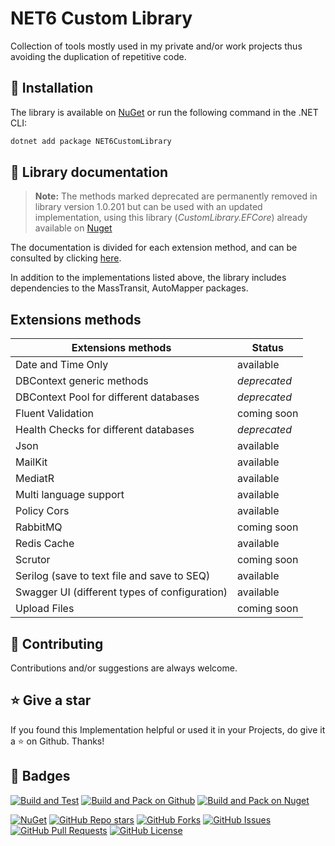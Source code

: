 # NET6 Custom Library

Collection of tools mostly used in my private and/or work projects thus avoiding the duplication of repetitive code.

## :dvd: Installation

The library is available on [NuGet](https://www.nuget.org/packages/NET6CustomLibrary) or run the following command in the .NET CLI:

```bash
dotnet add package NET6CustomLibrary
```

## :memo: Library documentation

> **Note:** The methods marked deprecated are permanently removed in library version 1.0.201 but can be used with an updated implementation, using this library (*CustomLibrary.EFCore*) already available on [Nuget](https://www.nuget.org/packages/CustomLibrary.EFCore)

The documentation is divided for each extension method, and can be consulted by clicking [here](https://github.com/AngeloDotNet/NET6CustomLibrary/blob/main/src/NET6CustomLibrary/Docs/).

In addition to the implementations listed above, the library includes dependencies to the MassTransit, AutoMapper packages.

## Extensions methods

| Extensions methods | Status |
| --- | --- |
| Date and Time Only | available |
| DBContext generic methods | *deprecated* |
| DBContext Pool for different databases | *deprecated* |
| Fluent Validation | coming soon |
| Health Checks for different databases | *deprecated* |
| Json | available |
| MailKit | available |
| MediatR | available |
| Multi language support | available |
| Policy Cors | available |
| RabbitMQ | coming soon |
| Redis Cache | available |
| Scrutor | coming soon |
| Serilog (save to text file and save to SEQ) | available |
| Swagger UI (different types of configuration) | available |
| Upload Files | coming soon |

## :muscle: Contributing

Contributions and/or suggestions are always welcome.

## :star: Give a star

If you found this Implementation helpful or used it in your Projects, do give it a :star: on Github. Thanks!

## :beginner: Badges

[![Build and Test](https://github.com/AngeloDotNet/NET6CustomLibrary/actions/workflows/build.yml/badge.svg)](https://github.com/AngeloDotNet/NET6CustomLibrary/actions/workflows/build.yml)
[![Build and Pack on Github](https://github.com/AngeloDotNet/NET6CustomLibrary/actions/workflows/dotnet-github.yml/badge.svg)](https://github.com/AngeloDotNet/NET6CustomLibrary/actions/workflows/dotnet-github.yml)
[![Build and Pack on Nuget](https://github.com/AngeloDotNet/NET6CustomLibrary/actions/workflows/dotnet-nuget.yml/badge.svg)](https://github.com/AngeloDotNet/NET6CustomLibrary/actions/workflows/dotnet-nuget.yml)

[![NuGet](https://img.shields.io/nuget/v/NET6CustomLibrary.svg)](https://www.nuget.org/packages/NET6CustomLibrary)
[![GitHub Repo stars](https://img.shields.io/github/stars/angelodotnet/NET6CustomLibrary)](https://github.com/AngeloDotNet/NET6CustomLibrary)
[![GitHub Forks](https://img.shields.io/github/forks/angelodotnet/NET6CustomLibrary)](https://github.com/AngeloDotNet/NET6CustomLibrary)
[![GitHub Issues](https://img.shields.io/github/issues/angelodotnet/NET6CustomLibrary)](https://github.com/AngeloDotNet/NET6CustomLibrary)
[![GitHub Pull Requests](https://img.shields.io/github/issues-pr/angelodotnet/NET6CustomLibrary)](https://github.com/AngeloDotNet/NET6CustomLibrary)
[![GitHub License](https://img.shields.io/github/license/AngeloDotNet/NET6CustomLibrary)](https://github.com/AngeloDotNet/NET6CustomLibrary/blob/main/LICENSE)